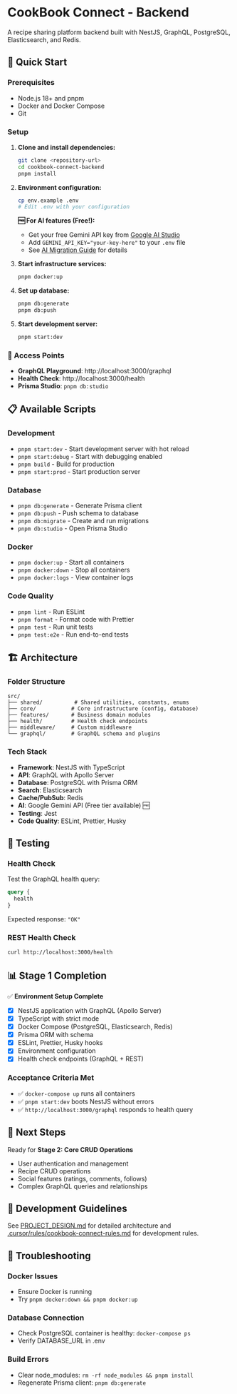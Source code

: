 # CookBook Connect - Backend

A recipe sharing platform backend built with NestJS, GraphQL, PostgreSQL, Elasticsearch, and Redis.

## 🚀 Quick Start

### Prerequisites

- Node.js 18+ and pnpm
- Docker and Docker Compose
- Git

### Setup

1. **Clone and install dependencies:**

   ```bash
   git clone <repository-url>
   cd cookbook-connect-backend
   pnpm install
   ```

2. **Environment configuration:**

   ```bash
   cp env.example .env
   # Edit .env with your configuration
   ```

   **🆓 For AI features (Free!):**
   - Get your free Gemini API key from [Google AI Studio](https://makersuite.google.com/app/apikey)
   - Add `GEMINI_API_KEY="your-key-here"` to your `.env` file
   - See [AI Migration Guide](docs/ai-migration-guide.md) for details

3. **Start infrastructure services:**

   ```bash
   pnpm docker:up
   ```

4. **Set up database:**

   ```bash
   pnpm db:generate
   pnpm db:push
   ```

5. **Start development server:**
   ```bash
   pnpm start:dev
   ```

### 🔗 Access Points

- **GraphQL Playground**: http://localhost:3000/graphql
- **Health Check**: http://localhost:3000/health
- **Prisma Studio**: `pnpm db:studio`

## 📋 Available Scripts

### Development

- `pnpm start:dev` - Start development server with hot reload
- `pnpm start:debug` - Start with debugging enabled
- `pnpm build` - Build for production
- `pnpm start:prod` - Start production server

### Database

- `pnpm db:generate` - Generate Prisma client
- `pnpm db:push` - Push schema to database
- `pnpm db:migrate` - Create and run migrations
- `pnpm db:studio` - Open Prisma Studio

### Docker

- `pnpm docker:up` - Start all containers
- `pnpm docker:down` - Stop all containers
- `pnpm docker:logs` - View container logs

### Code Quality

- `pnpm lint` - Run ESLint
- `pnpm format` - Format code with Prettier
- `pnpm test` - Run unit tests
- `pnpm test:e2e` - Run end-to-end tests

## 🏗️ Architecture

### Folder Structure

```
src/
├── shared/          # Shared utilities, constants, enums
├── core/           # Core infrastructure (config, database)
├── features/       # Business domain modules
├── health/         # Health check endpoints
├── middleware/     # Custom middleware
└── graphql/        # GraphQL schema and plugins
```

### Tech Stack

- **Framework**: NestJS with TypeScript
- **API**: GraphQL with Apollo Server
- **Database**: PostgreSQL with Prisma ORM
- **Search**: Elasticsearch
- **Cache/PubSub**: Redis
- **AI**: Google Gemini API (Free tier available) 🆓
- **Testing**: Jest
- **Code Quality**: ESLint, Prettier, Husky

## 🧪 Testing

### Health Check

Test the GraphQL health query:

```graphql
query {
  health
}
```

Expected response: `"OK"`

### REST Health Check

```bash
curl http://localhost:3000/health
```

## 📊 Stage 1 Completion

✅ **Environment Setup Complete**

- [x] NestJS application with GraphQL (Apollo Server)
- [x] TypeScript with strict mode
- [x] Docker Compose (PostgreSQL, Elasticsearch, Redis)
- [x] Prisma ORM with schema
- [x] ESLint, Prettier, Husky hooks
- [x] Environment configuration
- [x] Health check endpoints (GraphQL + REST)

### Acceptance Criteria Met

- ✅ `docker-compose up` runs all containers
- ✅ `pnpm start:dev` boots NestJS without errors
- ✅ `http://localhost:3000/graphql` responds to health query

## 🔄 Next Steps

Ready for **Stage 2: Core CRUD Operations**

- User authentication and management
- Recipe CRUD operations
- Social features (ratings, comments, follows)
- Complex GraphQL queries and relationships

## 📝 Development Guidelines

See [PROJECT_DESIGN.md](./PROJECT_DESIGN.md) for detailed architecture and [.cursor/rules/cookbook-connect-rules.md](./.cursor/rules/cookbook-connect-rules.md) for development rules.

## 🐛 Troubleshooting

### Docker Issues

- Ensure Docker is running
- Try `pnpm docker:down && pnpm docker:up`

### Database Connection

- Check PostgreSQL container is healthy: `docker-compose ps`
- Verify DATABASE_URL in .env

### Build Errors

- Clear node_modules: `rm -rf node_modules && pnpm install`
- Regenerate Prisma client: `pnpm db:generate`

